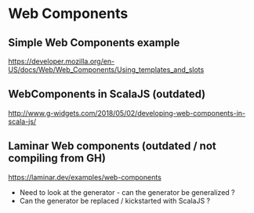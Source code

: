# Web Components 

## Simple Web Components example 
https://developer.mozilla.org/en-US/docs/Web/Web_Components/Using_templates_and_slots

## WebComponents in ScalaJS (outdated)
http://www.g-widgets.com/2018/05/02/developing-web-components-in-scala-js/

## Laminar Web components (outdated / not compiling from GH)
https://laminar.dev/examples/web-components

- Need to look at the generator - can the generator be generalized ?
- Can the generator be replaced / kickstarted with ScalaJS ?